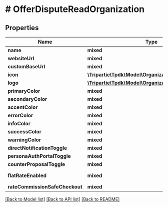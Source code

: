 # # OfferDisputeReadOrganization

## Properties

Name | Type | Description | Notes
------------ | ------------- | ------------- | -------------
**name** | **mixed** |  | [optional]
**websiteUrl** | **mixed** |  | [optional]
**customBaseUrl** | **mixed** |  | [optional]
**icon** | [**\Tripartie\Tpdk\Model\OrganizationDisputeReadIcon**](OrganizationDisputeReadIcon.md) |  | [optional]
**logo** | [**\Tripartie\Tpdk\Model\OrganizationDisputeReadIcon**](OrganizationDisputeReadIcon.md) |  | [optional]
**primaryColor** | **mixed** |  | [optional]
**secondaryColor** | **mixed** |  | [optional]
**accentColor** | **mixed** |  | [optional]
**errorColor** | **mixed** |  | [optional]
**infoColor** | **mixed** |  | [optional]
**successColor** | **mixed** |  | [optional]
**warningColor** | **mixed** |  | [optional]
**directNotificationToggle** | **mixed** |  |
**personaAuthPortalToggle** | **mixed** |  |
**counterProposalToggle** | **mixed** |  |
**flatRateEnabled** | **mixed** |  | [optional] [readonly]
**rateCommissionSafeCheckout** | **mixed** |  |

[[Back to Model list]](../../README.md#models) [[Back to API list]](../../README.md#endpoints) [[Back to README]](../../README.md)
